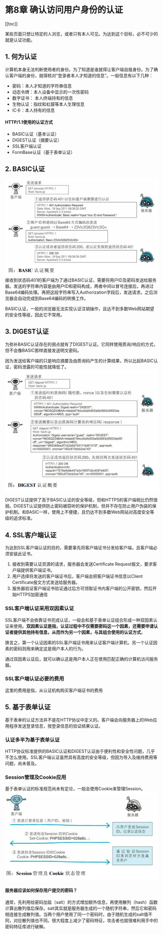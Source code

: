 # 第8章 确认访问用户身份的认证

[[toc]]

某些页面只想让特定的人浏览，或者只有本人可见。为达到这个目标，必不可少的就是认证功能。

## 1. 何为认证
计算机本身无法判断使用者的身份。为了知道是谁就得让客户端自报身份。为了确认客户端的身份，就得核对“登录者本人才知道的信息”。一般信息有以下几种：    
- 密码：本人才知道的字符串信息
- 动态令牌：本人设备中显示的一次性密码
- 数字证书： 本人终端持有的信息
- 生物认证：指纹和虹膜等本人生理信息
- IC卡：本人持有的信息

#### HTTP/1.1使用的认证方式
- BASIC认证（基本认证）
- DIGEST认证（摘要认证）
- SSL客户端认证
- FormBase认证（基于表单认证）

## 2. BASIC认证
![BASIC认证步骤](/images/HTTP图解/8BASIC认证步骤.png)   
接收到状态码401的客户端为了通过BASIC认证，需要将用户ID及密码发送给服务器。发送的字符串内容是由用户ID和密码构成，两者中间以冒号连接后，再进过Base64编码处理。再把这段字符串写入Authorization字段后，发送请求。之后浏览器会自动完成到Base64编码的转换工作。

BASIC认证，一般的浏览器无法实现认证注销操作，且达不到多数Web网站期望的安全性等级，因此它不常用。

## 3. DIGEST认证
为弥补BASIC认证存在的弱点就有了DIGEST认证。它同样使用质询/响应的方式，但不会像BASIC那样直接发送明文密码。

因为发送给客户端的只是响应摘要及由质询码产生的计算结果，所以比起BASIC认证，密码泄露的可能性就降低了。   
![DIGEST认证](/images/HTTP图解/8DIGEST认证.png)  

DIGEST认证提供了高于BASIC认证的安全等级，但和HTTPS的客户端相比仍然很弱。DIGEST认证提供防止密码被窃听的保护机制，但并不存在防止用户伪装的保护机制。和BASIC一样，使用上不便捷，且仍达不到多数Web网站对高度安全等级的追求标准。 

## 4. SSL客户端认证
为达到SSL客户端认证的目的，需要事先将客户端证书分发给客户端，且客户端必须安装此证书。

1. 接收到需要认证资源的请求，服务器会发送Certificate Request报文，要求客户端提供客户端证书。
2. 用户选择将发送的客户端证书后，客户端会把客户端证书信息以Client Certificate报文方式发送给服务器。
3. 服务器验证客户端证书验证通过后方可领取证书内客户端的公开密钥，然后开始HTTPS加密通信

### SSL客户端认证采用双因素认证
SSL客户端不会依靠证书完成认证，一般会和基于表单认证组合形成一种双因素认证来使用。**双因素认证是指，认证过程中不仅需要密码这一个因素，还需要申请认证者提供其他持有信息，从而作为另一个因素，与其组合使用的认证方式**。

换言之，第一个认证因素的SSL客户端证书用来认证客户端计算机，另一个认证因素的密码则用来确定这是用户本人的行为。

通过双因素认证后，就可以确认这是用户本人正在使用匹配正确的计算机访问服务器。

### SSL客户端认证必要的费用
这里的费用是指，从认证机构购买客户端证书的费用

## 5. 基于表单认证
基于表单的认证方法并不是在HTTP协议中定义的。客户端会向服务器上的Web应用程序发送登录信息，按登录信息的验证结果认证。

### 认证多半为基于表单认证
HTTP协议标准提供的BASIC认证和DIGEST认证由于便利性和安全性问题，几乎不怎么使用。SSL客户端认证虽然具有高度的安全等级，但因为导入及维持费用等问题，尚未普及。

### Session管理及Cookie应用
基于表单认证的标准规范尚未有定论，一般会使用Cookie来管理Session。   
![Session管理](/images/HTTP图解/8Session管理.png)   

#### 服务器应该如何保存用户提交的密码？
通常，先利用给密码加盐（salt）的方式增加额外信息，再使用散列（hash）函数计算出散列值后保存。salt其实就是服务器生成的一个随机字符串，然后它和密码相连接生成散列值。当两个用户使用了同一个密码时，由于随机生成的salt值不同，对应散列值也不同。很大程度上减少了密码特征，攻击者也就很难利用手中的密码特征库进行破解。
